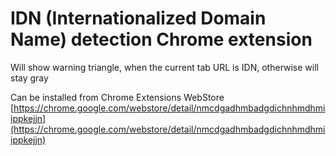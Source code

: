 # IDN (Internationalized Domain Name) detection Chrome extension

Will show warning triangle, when the current tab URL is IDN, otherwise will stay gray

Can be installed from Chrome Extensions WebStore
[https://chrome.google.com/webstore/detail/nmcdgadhmbadgdichnhmdhmiippkejjn](https://chrome.google.com/webstore/detail/nmcdgadhmbadgdichnhmdhmiippkejjn)
